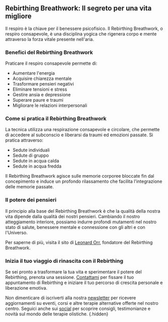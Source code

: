 ## Rebirthing Breathwork: Il segreto per una vita migliore

Il respiro è la chiave per il benessere psicofisico. Il Rebirthing Breathwork, o respiro consapevole, è una disciplina yogica che rigenera corpo e mente attraverso la forza vitale presente nell'aria.

### Benefici del Rebirthing Breathwork

Praticare il respiro consapevole permette di:

- Aumentare l'energia
- Acquisire chiarezza mentale
- Trasformare pensieri negativi
- Eliminare tensioni e stress
- Gestire ansia e depressione
- Superare paure e traumi
- Migliorare le relazioni interpersonali

### Come si pratica il Rebirthing Breathwork

La tecnica utilizza una respirazione consapevole e circolare, che permette di accedere al subconscio e liberarsi da traumi ed emozioni passate. Si pratica attraverso:

- Sedute individuali
- Sedute di gruppo
- Sedute in acqua calda
- Sedute in acqua fredda

Il Rebirthing Breathwork agisce sulle memorie corporee bloccate fin dal concepimento e induce un profondo rilassamento che facilita l'integrazione delle memorie passate.

### Il potere dei pensieri

Il principio alla base del Rebirthing Breathwork è che la qualità della nostra vita dipende dalla qualità dei nostri pensieri. Cambiando il nostro atteggiamento interiore, possiamo indurre profondi mutamenti nel nostro stato di salute, benessere mentale e connessione con gli altri e con l'Universo.

Per saperne di più, visita il sito di [Leonard Orr](http://www.rebirthingbreathwork.com/ "www.rebirthingbreathwork.com"), fondatore del Rebirthing Breathwork.

### Inizia il tuo viaggio di rinascita con il Rebirthing

Se sei pronto a trasformare la tua vita e sperimentare il potere del Rebirthing, prenota una sessione. [Contattami](/contatto) per fissare il tuo appuntamento di Rebirthing e iniziare il tuo percorso di crescita personale e liberazione emotiva.

Non dimenticare di iscriverti alla nostra [newsletter](link-iscrizione) per ricevere aggiornamenti su eventi, corsi e altre terapie alternative offerte nel nostro centro. Seguici anche sui [social](link-social) per scoprire consigli, testimonianze e novità sul mondo delle terapie olistiche. {.hidden}
